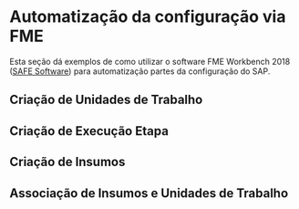 # Automatização da configuração via FME

Esta seção dá exemplos de como utilizar o software FME Workbench 2018 ([SAFE Software](https://www.safe.com/)) para automatização partes da configuração do SAP.

## Criação de Unidades de Trabalho

## Criação de Execução Etapa

## Criação de Insumos

## Associação de Insumos e Unidades de Trabalho


